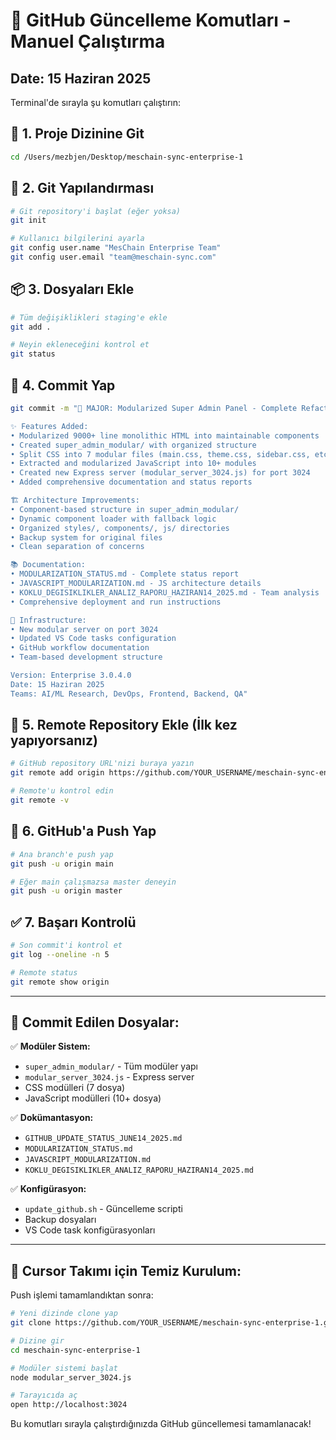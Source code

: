 # 🚀 GitHub Güncelleme Komutları - Manuel Çalıştırma
## Date: 15 Haziran 2025

Terminal'de sırayla şu komutları çalıştırın:

## 📍 1. Proje Dizinine Git
```bash
cd /Users/mezbjen/Desktop/meschain-sync-enterprise-1
```

## 🔧 2. Git Yapılandırması
```bash
# Git repository'i başlat (eğer yoksa)
git init

# Kullanıcı bilgilerini ayarla
git config user.name "MesChain Enterprise Team"
git config user.email "team@meschain-sync.com"
```

## 📦 3. Dosyaları Ekle
```bash
# Tüm değişiklikleri staging'e ekle
git add .

# Neyin ekleneceğini kontrol et
git status
```

## 💬 4. Commit Yap
```bash
git commit -m "🔧 MAJOR: Modularized Super Admin Panel - Complete Refactoring

✨ Features Added:
• Modularized 9000+ line monolithic HTML into maintainable components
• Created super_admin_modular/ with organized structure  
• Split CSS into 7 modular files (main.css, theme.css, sidebar.css, etc.)
• Extracted and modularized JavaScript into 10+ modules
• Created new Express server (modular_server_3024.js) for port 3024
• Added comprehensive documentation and status reports

🏗️ Architecture Improvements:
• Component-based structure in super_admin_modular/
• Dynamic component loader with fallback logic
• Organized styles/, components/, js/ directories
• Backup system for original files
• Clean separation of concerns

📚 Documentation:
• MODULARIZATION_STATUS.md - Complete status report
• JAVASCRIPT_MODULARIZATION.md - JS architecture details
• KOKLU_DEGISIKLIKLER_ANALIZ_RAPORU_HAZIRAN14_2025.md - Team analysis
• Comprehensive deployment and run instructions

🔧 Infrastructure:
• New modular server on port 3024
• Updated VS Code tasks configuration
• GitHub workflow documentation
• Team-based development structure

Version: Enterprise 3.0.4.0
Date: 15 Haziran 2025
Teams: AI/ML Research, DevOps, Frontend, Backend, QA"
```

## 🔗 5. Remote Repository Ekle (İlk kez yapıyorsanız)
```bash
# GitHub repository URL'nizi buraya yazın
git remote add origin https://github.com/YOUR_USERNAME/meschain-sync-enterprise-1.git

# Remote'u kontrol edin
git remote -v
```

## 🚀 6. GitHub'a Push Yap
```bash
# Ana branch'e push yap
git push -u origin main

# Eğer main çalışmazsa master deneyin
git push -u origin master
```

## ✅ 7. Başarı Kontrolü
```bash
# Son commit'i kontrol et
git log --oneline -n 5

# Remote status
git remote show origin
```

---

## 🎯 Commit Edilen Dosyalar:

✅ **Modüler Sistem:**
- `super_admin_modular/` - Tüm modüler yapı
- `modular_server_3024.js` - Express server
- CSS modülleri (7 dosya)
- JavaScript modülleri (10+ dosya)

✅ **Dokümantasyon:**
- `GITHUB_UPDATE_STATUS_JUNE14_2025.md`
- `MODULARIZATION_STATUS.md` 
- `JAVASCRIPT_MODULARIZATION.md`
- `KOKLU_DEGISIKLIKLER_ANALIZ_RAPORU_HAZIRAN14_2025.md`

✅ **Konfigürasyon:**
- `update_github.sh` - Güncelleme scripti
- Backup dosyaları
- VS Code task konfigürasyonları

---

## 🔄 Cursor Takımı için Temiz Kurulum:

Push işlemi tamamlandıktan sonra:

```bash
# Yeni dizinde clone yap
git clone https://github.com/YOUR_USERNAME/meschain-sync-enterprise-1.git

# Dizine gir
cd meschain-sync-enterprise-1

# Modüler sistemi başlat
node modular_server_3024.js

# Tarayıcıda aç
open http://localhost:3024
```

Bu komutları sırayla çalıştırdığınızda GitHub güncellemesi tamamlanacak!
